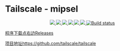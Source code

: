 # Tailscale - mipsel
<p align="center">
<a href="https://github.com/lmq8267/tailscale/releases"><img src="https://img.shields.io/github/downloads/lmq8267/tailscale/total">
<a href="https://github.com/lmq8267/tailscale/graphs/contributors"><img src="https://img.shields.io/github/contributors-anon/lmq8267/tailscale">
<a href="https://github.com/lmq8267/tailscale/releases/"><img src="https://img.shields.io/github/release/lmq8267/tailscale">
<a href="https://github.com/lmq8267/tailscale/issues"><img src="https://img.shields.io/github/issues-raw/lmq8267/tailscale">
<a href="https://github.com/lmq8267/tailscale/discussions"><img src="https://img.shields.io/github/discussions/lmq8267/tailscale">
<a href="GitHub repo size"><img src="https://img.shields.io/github/repo-size/lmq8267/tailscale?color=red&style=flat-square">
<a href="https://github.com/lmq8267/tailscale/actions?query=workflow%3ABuild"><img src="https://img.shields.io/github/actions/workflow/status/lmq8267/tailscale/稳定版.yml?branch=main" alt="Build status">
</p>

程序下载点右边Releases


项目地址https://github.com/tailscale/tailscale

